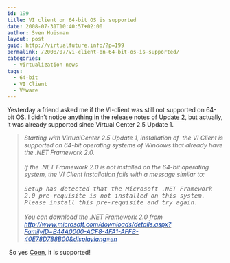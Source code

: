 ```yaml
---
id: 199
title: VI client on 64-bit OS is supported
date: 2008-07-31T10:40:57+02:00
author: Sven Huisman
layout: post
guid: http://virtualfuture.info/?p=199
permalink: /2008/07/vi-client-on-64-bit-os-is-supported/
categories:
  - Virtualization news
tags:
  - 64-bit
  - VI Client
  - VMware
---
```

Yesterday a friend asked me if the VI-client was still not supported on 64-bit OS. I didn&#8217;t notice anything in the release notes of <a title="VI3 Update 2" href="http://www.vmware.com/support/vi3/doc/vi3_esx35u2_vc25u2_rel_notes.html" target="_blank">Update 2</a>, but actually, it was already supported since Virtual Center 2.5 Update 1.

> <div>
>   <em>Starting with VirtualCenter 2.5 Update 1, installation of  the VI Client is supported on 64-bit operating systems of Windows that already have the .NET Framework 2.0.</em>
> </div>
> 
> <div>
>   <em> </em>
> </div>
> 
> <div>
>   <em>If the .NET Framework 2.0 is not installed on the 64-bit operating system, the VI Client installation fails with a message similar to:</em>
> </div>
> 
> <div>
>   <em> </em>
> </div>
> 
> <div>
>   <tt><em>Setup has detected that the Microsoft .NET Framework 2.0 pre-requisite is not installed on this system. Please install this pre-requisite and try again.</em></tt>
> </div>
> 
> <div>
>   <tt></tt><em> </em>
> </div>
> 
> <div>
>   <em>You can download the .NET Framework 2.0 from </em><a href="http://www.microsoft.com/downloads/details.aspx?FamilyID=B44A0000-ACF8-4FA1-AFFB-40E78D788B00&displaylang=en" target="_blank"><span style="color: #003399;"><em>http://www.microsoft.com/downloads/details.aspx?FamilyID=B44A0000-ACF8-4FA1-AFFB-40E78D788B00&displaylang=en</em></span></a>
> </div>

 So yes <a title="Coen Verbree's blog" href="http://www.digitalfreakz.nl" target="_blank">Coen</a>, it is supported!